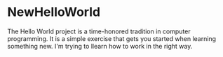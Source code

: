 # NewHelloWorld
The Hello World project is a time-honored tradition in computer programming. It is a simple exercise that gets you started when learning something new.
I'm trying to llearn how to work in the right way.
